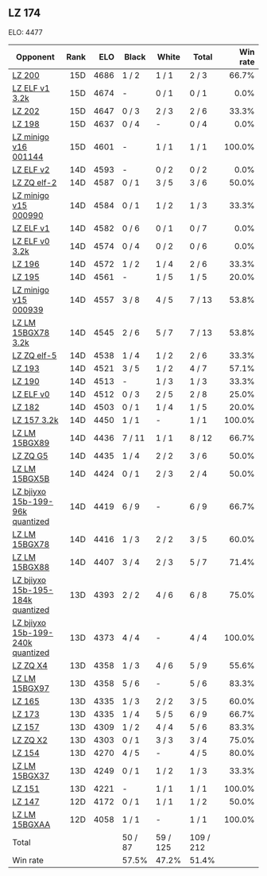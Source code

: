 ## LZ 174 ##

ELO: 4477

Opponent | Rank | ELO | Black | White | Total | Win rate
---------|-----:|----:|-------|-------|-------|-------:
[LZ 200](LZ%20200.md) | 15D | 4686 | 1 / 2 | 1 / 1 | 2 / 3 | 66.7%
[LZ ELF v1 3.2k](LZ%20ELF%20v1%203.2k.md) | 15D | 4674 | - | 0 / 1 | 0 / 1 | 0.0%
[LZ 202](LZ%20202.md) | 15D | 4647 | 0 / 3 | 2 / 3 | 2 / 6 | 33.3%
[LZ 198](LZ%20198.md) | 15D | 4637 | 0 / 4 | - | 0 / 4 | 0.0%
[LZ minigo v16 001144](LZ%20minigo%20v16%20001144.md) | 15D | 4601 | - | 1 / 1 | 1 / 1 | 100.0%
[LZ ELF v2](LZ%20ELF%20v2.md) | 14D | 4593 | - | 0 / 2 | 0 / 2 | 0.0%
[LZ ZQ elf-2](LZ%20ZQ%20elf-2.md) | 14D | 4587 | 0 / 1 | 3 / 5 | 3 / 6 | 50.0%
[LZ minigo v15 000990](LZ%20minigo%20v15%20000990.md) | 14D | 4584 | 0 / 1 | 1 / 2 | 1 / 3 | 33.3%
[LZ ELF v1](LZ%20ELF%20v1.md) | 14D | 4582 | 0 / 6 | 0 / 1 | 0 / 7 | 0.0%
[LZ ELF v0 3.2k](LZ%20ELF%20v0%203.2k.md) | 14D | 4574 | 0 / 4 | 0 / 2 | 0 / 6 | 0.0%
[LZ 196](LZ%20196.md) | 14D | 4572 | 1 / 2 | 1 / 4 | 2 / 6 | 33.3%
[LZ 195](LZ%20195.md) | 14D | 4561 | - | 1 / 5 | 1 / 5 | 20.0%
[LZ minigo v15 000939](LZ%20minigo%20v15%20000939.md) | 14D | 4557 | 3 / 8 | 4 / 5 | 7 / 13 | 53.8%
[LZ LM 15BGX78 3.2k](LZ%20LM%2015BGX78%203.2k.md) | 14D | 4545 | 2 / 6 | 5 / 7 | 7 / 13 | 53.8%
[LZ ZQ elf-5](LZ%20ZQ%20elf-5.md) | 14D | 4538 | 1 / 4 | 1 / 2 | 2 / 6 | 33.3%
[LZ 193](LZ%20193.md) | 14D | 4521 | 3 / 5 | 1 / 2 | 4 / 7 | 57.1%
[LZ 190](LZ%20190.md) | 14D | 4513 | - | 1 / 3 | 1 / 3 | 33.3%
[LZ ELF v0](LZ%20ELF%20v0.md) | 14D | 4512 | 0 / 3 | 2 / 5 | 2 / 8 | 25.0%
[LZ 182](LZ%20182.md) | 14D | 4503 | 0 / 1 | 1 / 4 | 1 / 5 | 20.0%
[LZ 157 3.2k](LZ%20157%203.2k.md) | 14D | 4450 | 1 / 1 | - | 1 / 1 | 100.0%
[LZ LM 15BGX89](LZ%20LM%2015BGX89.md) | 14D | 4436 | 7 / 11 | 1 / 1 | 8 / 12 | 66.7%
[LZ ZQ G5](LZ%20ZQ%20G5.md) | 14D | 4435 | 1 / 4 | 2 / 2 | 3 / 6 | 50.0%
[LZ LM 15BGX5B](LZ%20LM%2015BGX5B.md) | 14D | 4424 | 0 / 1 | 2 / 3 | 2 / 4 | 50.0%
[LZ bjiyxo 15b-199-96k quantized](LZ%20bjiyxo%2015b-199-96k%20quantized.md) | 14D | 4419 | 6 / 9 | - | 6 / 9 | 66.7%
[LZ LM 15BGX78](LZ%20LM%2015BGX78.md) | 14D | 4416 | 1 / 3 | 2 / 2 | 3 / 5 | 60.0%
[LZ LM 15BGX88](LZ%20LM%2015BGX88.md) | 14D | 4407 | 3 / 4 | 2 / 3 | 5 / 7 | 71.4%
[LZ bjiyxo 15b-195-184k quantized](LZ%20bjiyxo%2015b-195-184k%20quantized.md) | 13D | 4393 | 2 / 2 | 4 / 6 | 6 / 8 | 75.0%
[LZ bjiyxo 15b-199-240k quantized](LZ%20bjiyxo%2015b-199-240k%20quantized.md) | 13D | 4373 | 4 / 4 | - | 4 / 4 | 100.0%
[LZ ZQ X4](LZ%20ZQ%20X4.md) | 13D | 4358 | 1 / 3 | 4 / 6 | 5 / 9 | 55.6%
[LZ LM 15BGX97](LZ%20LM%2015BGX97.md) | 13D | 4358 | 5 / 6 | - | 5 / 6 | 83.3%
[LZ 165](LZ%20165.md) | 13D | 4335 | 1 / 3 | 2 / 2 | 3 / 5 | 60.0%
[LZ 173](LZ%20173.md) | 13D | 4335 | 1 / 4 | 5 / 5 | 6 / 9 | 66.7%
[LZ 157](LZ%20157.md) | 13D | 4309 | 1 / 2 | 4 / 4 | 5 / 6 | 83.3%
[LZ ZQ X2](LZ%20ZQ%20X2.md) | 13D | 4303 | 0 / 1 | 3 / 3 | 3 / 4 | 75.0%
[LZ 154](LZ%20154.md) | 13D | 4270 | 4 / 5 | - | 4 / 5 | 80.0%
[LZ LM 15BGX37](LZ%20LM%2015BGX37.md) | 13D | 4249 | 0 / 1 | 1 / 2 | 1 / 3 | 33.3%
[LZ 151](LZ%20151.md) | 13D | 4221 | - | 1 / 1 | 1 / 1 | 100.0%
[LZ 147](LZ%20147.md) | 12D | 4172 | 0 / 1 | 1 / 1 | 1 / 2 | 50.0%
[LZ LM 15BGXAA](LZ%20LM%2015BGXAA.md) | 12D | 4058 | 1 / 1 | - | 1 / 1 | 100.0%
Total | | | 50 / 87 | 59 / 125 | 109 / 212 | 
Win rate| | | 57.5% | 47.2% | 51.4% | 
